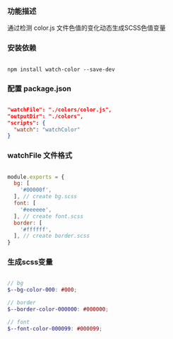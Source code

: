 ### 功能描述

通过检测 color.js 文件色值的变化动态生成SCSS色值变量


### 安装依赖
```node

npm install watch-color --save-dev

```

### 配置 package.json
```json

"watchFile": "./colors/color.js",
"outputDir": "./colors", 
"scripts": {
  "watch": "watchColor"
}

```

### watchFile 文件格式
```javascript

module.exports = {
  bg: [
    '#00000f',
  ], // create bg.scss
  font: [
    '#eeeeee',
  ], // create font.scss
  border: [
    '#ffffff',
  ], // create border.scss
}

```
### 生成scss变量
```scss

// bg
$--bg-color-000: #000;

// border
$--border-color-000000: #000000;

// font
$--font-color-000099: #000099;

```


